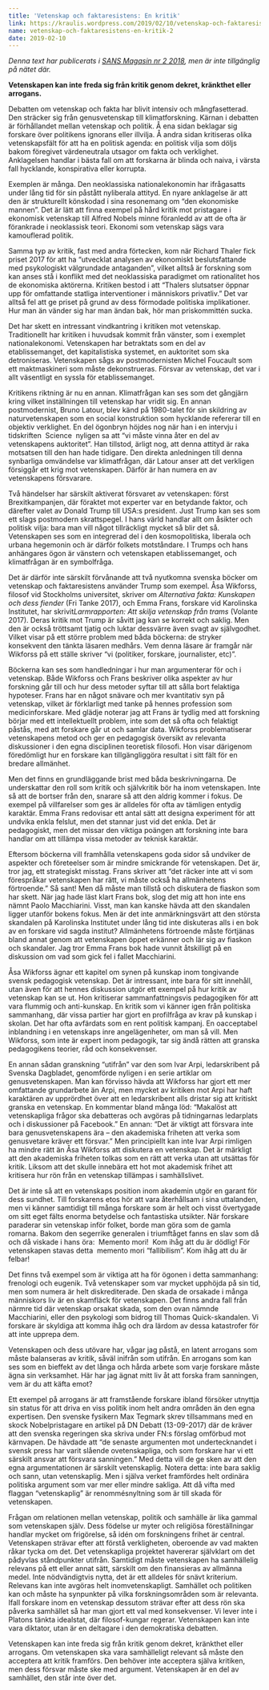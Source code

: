 ```yaml
---
title: 'Vetenskap och faktaresistens: En kritik'
link: https://kraulis.wordpress.com/2019/02/10/vetenskap-och-faktaresistens-en-kritik-2/
name: vetenskap-och-faktaresistens-en-kritik-2
date: 2019-02-10
---
```

*Denna text har publicerats i [SANS Magasin nr 2 2018](https://fritanke.se/sans/sans-nr-2-2018/), men är inte tillgänglig på nätet där.*

**Vetenskapen kan inte freda sig från kritik genom dekret, kränkthet eller arrogans.**

Debatten om vetenskap och fakta har blivit intensiv och mångfasetterad. Den sträcker sig från genusvetenskap till klimatforskning. Kärnan i debatten är förhållandet mellan vetenskap och politik. Å ena sidan beklagar sig forskare över politikens ignorans eller illvilja. Å andra sidan kritiseras olika vetenskapsfält för att ha en politisk agenda: en politisk vilja som döljs bakom föregivet värdeneutrala utsagor om fakta och verklighet. Anklagelsen handlar i bästa fall om att forskarna är blinda och naiva, i värsta fall hycklande, konspirativa eller korrupta.

Exemplen är många. Den neoklassiska nationalekonomin har ifrågasatts under lång tid för sin påstått nyliberala attityd. En nyare anklagelse är att den är strukturellt könskodad i sina resonemang om “den ekonomiske mannen”. Det är lätt att finna exempel på hård kritik mot pristagare i ekonomisk vetenskap till Alfred Nobels minne föranledd av att de ofta är förankrade i neoklassisk teori. Ekonomi som vetenskap sägs vara kamouflerad politik.



Samma typ av kritik, fast med andra förtecken, kom när Richard Thaler fick priset 2017 för att ha “utvecklat analysen av ekonomiskt beslutsfattande med psykologiskt välgrundade antaganden”, vilket alltså är forskning som kan anses stå i konflikt med det neoklassiska paradigmet om rationalitet hos de ekonomiska aktörerna. Kritiken bestod i att “Thalers slutsatser öppnar upp för omfattande statliga interventioner i människors privatliv.” Det var alltså fel att ge priset på grund av dess förmodade politiska implikationer. Hur man än vänder sig har man ändan bak, hör man priskommittén sucka.

Det har skett en intressant vindkantring i kritiken mot vetenskap. Traditionellt har kritiken i huvudsak kommit från vänster, som i exemplet nationalekonomi. Vetenskapen har betraktats som en del av etablissemanget, det kapitalistiska systemet, en auktoritet som ska detroniseras. Vetenskapen sågs av postmodernisten Michel Foucault som ett maktmaskineri som måste dekonstrueras. Försvar av vetenskap, det var i allt väsentligt en syssla för etablissemanget.

Kritikens riktning är nu en annan. Klimatfrågan kan ses som det gångjärn kring vilket inställningen till vetenskap har vridit sig. En annan postmodernist, Bruno Latour, blev känd på 1980-talet för sin skildring av naturvetenskapen som en social konstruktion som hycklande refererar till en objektiv verklighet. En del ögonbryn höjdes nog när han i en intervju i tidskriften ​ Science ​ nyligen sa att “vi måste vinna åter en del av vetenskapens auktoritet”. Han tillstod, ärligt nog, att denna attityd är raka motsatsen till den han hade tidigare. Den direkta anledningen till denna synbarliga omvändelse var klimatfrågan, där Latour anser att det verkligen försiggår ett krig mot vetenskapen. Därför är han numera en av vetenskapens försvarare.

Två händelser har särskilt aktiverat försvaret av vetenskapen: först Brexitkampanjen, där föraktet mot experter var en betydande faktor, och därefter valet av Donald Trump till USA:s president. Just Trump kan ses som ett slags postmodern skrattspegel. I hans värld handlar allt om åsikter och politisk vilja: bara man vill något tillräckligt mycket så blir det så. Vetenskapen ses som en integrerad del i den kosmopolitiska, liberala och urbana hegemonin och är därför folkets motståndare. I Trumps och hans anhängares ögon är vänstern och vetenskapen etablissemanget, och klimatfrågan är en symbolfråga.

Det är därför inte särskilt förvånande att två nyutkomna svenska böcker om vetenskap och faktaresistens använder Trump som exempel. Åsa Wikforss, filosof vid Stockholms universitet, skriver om ​ *Alternativa fakta: Kunskapen och dess fiender* (Fri Tanke 2017), och Emma Frans, forskare vid Karolinska Institutet, har skrivit ​*Larmrapporten: Att skilja vetenskap från trams* (Volante 2017). Deras kritik mot Trump är såvitt jag kan se korrekt och saklig. Men den är också tröttsamt tjatig och luktar dessvärre även svagt av självgodhet. Vilket visar på ett större problem med båda böckerna: de stryker konsekvent den tänkta läsaren medhårs. Vem denna läsare är framgår när Wikforss på ett ställe skriver “vi (politiker, forskare, journalister, etc)”.

Böckerna kan ses som handledningar i hur man argumenterar för och i vetenskap. Både Wikforss och Frans beskriver olika aspekter av hur forskning går till och hur dess metoder syftar till att sålla bort felaktiga hypoteser. Frans har en något snävare och mer kvantitativ syn på vetenskap, vilket är förklarligt med tanke på hennes profession som medicinforskare. Med glädje noterar jag att Frans är tydlig med att forskning börjar med ett intellektuellt problem, inte som det så ofta och felaktigt påstås, med att forskare går ut och samlar data. Wikforss problematiserar vetenskapens metod och ger en pedagogisk översikt av relevanta diskussioner i den egna disciplinen teoretisk filosofi. Hon visar därigenom föredömligt hur en forskare kan tillgängliggöra resultat i sitt fält för en bredare allmänhet.

Men det finns en grundläggande brist med båda beskrivningarna. De underskattar den roll som kritik och självkritik bör ha inom vetenskapen. Inte så att de bortser från den, snarare så att den aldrig kommer i fokus. De exempel på villfarelser som ges är alldeles för ofta av tämligen entydig karaktär. Emma Frans redovisar ett antal sätt att designa experiment för att undvika enkla felslut, men det stannar just vid det enkla. Det är pedagogiskt, men det missar den viktiga poängen att forskning inte bara handlar om att tillämpa vissa metoder av teknisk karaktär.

Eftersom böckerna vill framhålla vetenskapens goda sidor så undviker de aspekter och företeelser som är mindre smickrande för vetenskapen. Det är, tror jag, ett strategiskt misstag. Frans skriver att “det räcker inte att vi som förespråkar vetenskapen har rätt, vi måste också ha allmänhetens förtroende.” Så sant! Men då måste man tillstå och diskutera de fiaskon som har skett. När jag hade läst klart Frans bok, slog det mig att hon inte ens nämnt Paolo Macchiarini. Visst, man kan kanske hävda att den skandalen ligger utanför bokens fokus. Men är det inte anmärkningsvärt att den största skandalen på Karolinska Institutet under lång tid inte diskuteras alls i en bok av en forskare vid sagda institut? Allmänhetens förtroende måste förtjänas bland annat genom att vetenskapen öppet erkänner och lär sig av fiaskon och skandaler. Jag tror Emma Frans bok hade vunnit åtskilligt på en diskussion om vad som gick fel i fallet Macchiarini.

Åsa Wikforss ägnar ett kapitel om synen på kunskap inom tongivande svensk pedagogisk vetenskap. Det är intressant, inte bara för sitt innehåll, utan även för att hennes diskussion utgör ett exempel på hur kritik av vetenskap kan se ut. Hon kritiserar sammanfattningsvis pedagogiken för att vara flummig och anti-kunskap. En kritik som vi känner igen från politiska sammanhang, där vissa partier har gjort en profilfråga av krav på kunskap i skolan. Det har ofta avfärdats som en rent politisk kampanj. En oacceptabel inblandning i en vetenskaps inre angelägenheter, om man så vill. Men Wikforss, som inte är expert inom pedagogik, tar sig ändå rätten att granska pedagogikens teorier, råd och konsekvenser.

En annan sådan granskning “utifrån” var den som Ivar Arpi, ledarskribent på Svenska Dagbladet, genomförde nyligen i en serie artiklar om genusvetenskapen. Man kan förvisso hävda att Wikforss har gjort ett mer omfattande grundarbete än Arpi, men mycket av kritiken mot Arpi har haft karaktären av upprördhet över att en ledarskribent alls dristar sig att kritiskt granska en vetenskap. En kommentar bland många löd: “Makalöst att vetenskapliga frågor ska debatteras och avgöras på tidningarnas ledarplats och i diskussioner på Facebook.” En annan: “Det är viktigt att försvara inte bara genusvetenskapens ära – den akademiska friheten att verka som genusvetare kräver ett försvar.” Men principiellt kan inte Ivar Arpi rimligen ha mindre rätt än Åsa Wikforss att diskutera en vetenskap. Det är märkligt att den akademiska friheten tolkas som en rätt att verka utan att utsättas för kritik. Liksom att det skulle innebära ett hot mot akademisk frihet att kritisera hur rön från en vetenskap tillämpas i samhällslivet.

Det är inte så att en vetenskaps position inom akademin utgör en garant för dess sundhet. Till forskarens etos hör att vara återhållsam i sina uttalanden, men vi känner samtidigt till många forskare som är helt och visst övertygade om sitt eget fälts enorma betydelse och fantastiska utsikter. När forskare paraderar sin vetenskap inför folket, borde man göra som de gamla romarna. Bakom den segerrike generalen i triumftåget fanns en slav som då och då viskade i hans öra: ​ Memento mori! ​ Kom ihåg att du är dödlig! För vetenskapen stavas detta ​ memento mori ​ “fallibilism”. Kom ihåg att du är felbar!

Det finns två exempel som är viktiga att ha för ögonen i detta sammanhang: frenologi och eugenik. Två vetenskaper som var mycket upphöjda på sin tid, men som numera är helt diskrediterade. Den skada de orsakade i många människors liv är en skamfläck för vetenskapen. Det finns andra fall från närmre tid där vetenskap orsakat skada, som den ovan nämnde Macchiarini, eller den psykologi som bidrog till Thomas Quick-skandalen. Vi forskare är skyldiga att komma ihåg och dra lärdom av dessa katastrofer för att inte upprepa dem.

Vetenskapen och dess utövare har, vågar jag påstå, en latent arrogans som måste balanseras av kritik, såväl inifrån som utifrån. En arrogans som kan ses som en bieffekt av det långa och hårda arbete som varje forskare måste ägna sin verksamhet. Här har jag ägnat mitt liv åt att forska fram sanningen, vem är du att käfta emot?

Ett exempel på arrogans är att framstående forskare ibland försöker utnyttja sin status för att driva en viss politik inom helt andra områden än den egna expertisen. Den svenske fysikern Max Tegmark skrev tillsammans med en skock Nobelpristagare en artikel på DN Debatt (13-09-2017) där de kräver att den svenska regeringen ska skriva under FN:s förslag omförbud mot kärnvapen. De hävdade att “de senaste argumenten mot undertecknandet i svensk press har varit slående ovetenskapliga, och som forskare har vi ett särskilt ansvar att försvara sanningen.” Med detta vill de ge sken av att den egna argumentationen är särskilt vetenskaplig. Notera detta: inte bara saklig och sann, utan vetenskaplig. Men i själva verket framfördes helt ordinära politiska argument som var mer eller mindre sakliga. Att då vifta med flaggan “vetenskaplig” är renommésnyltning som är till skada för vetenskapen.

Frågan om relationen mellan vetenskap, politik och samhälle är lika gammal som vetenskapen själv. Dess födelse ur myter och religiösa föreställningar handlar mycket om frigörelse, så idén om forskningens frihet är central. Vetenskapen strävar efter att förstå verkligheten, oberoende av vad makten råkar tycka om det. Det vetenskapliga projektet havererar självklart om det pådyvlas ståndpunkter utifrån. Samtidigt måste vetenskapen ha samhällelig relevans på ett eller annat sätt, särskilt om den finansieras av allmänna medel. Inte nödvändigtvis nytta, det är ett alldeles för snävt kriterium. Relevans kan inte avgöras helt inomvetenskapligt. Samhället och politiken kan och måste ha synpunkter på vilka forskningsområden som är relevanta. Ifall forskare inom en vetenskap dessutom strävar efter att dess rön ska påverka samhället så har man gjort ett val med konsekvenser. Vi lever inte i Platons tänkta idealstat, där filosof-kungar regerar. Vetenskapen kan inte vara diktator, utan är en deltagare i den demokratiska debatten.

Vetenskapen kan inte freda sig från kritik genom dekret, kränkthet eller arrogans. Om vetenskapen ska vara samhälleligt relevant så måste den acceptera att kritik framförs. Den behöver inte acceptera själva kritiken, men dess försvar måste ske med argument. Vetenskapen är en del av samhället, den står inte över det.

